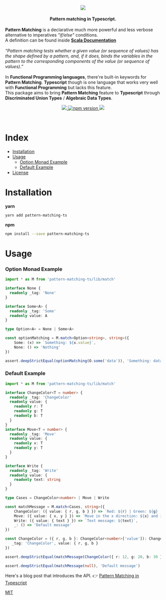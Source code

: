 <div align="center">
  <img src="https://github.com/nrdlab/pattern-matching-ts/blob/master/img/pattern-matching-ts.png?raw=true">
</div>

<h4 align="center">
  <strong>Pattern matching</strong> in <strong>Typescript</strong>.
</h4>

<p>
  <strong>Pattern Matching</strong> is a declarative much more powerful and less verbose alternative to imperatives <i>"if/else"</i> conditions.<br/>
  A definition can be found inside <a href="https://docs.scala-lang.org/tour/pattern-matching.html"><strong>Scala Documentation</strong></a><br><br>
<i>“Pattern matching tests whether a given value (or sequence of values) has the shape defined by a pattern, and, if it does, binds the variables in the pattern to the corresponding components of the value (or sequence of values).”</i><br><br>
  In <strong>Functional Programming languages</strong>, there're built-in keywords for <strong>Pattern Matching</strong>. <strong>Typescript</strong> though is one language that works very well with <strong>Functional Programming</strong> but lacks this feature.<br/>
This package aims to bring <strong>Pattern Matching</strong> feature to <strong>Typescript</strong> through <strong>Discriminated Union Types</strong> / <strong>Algebraic Data Types</strong>.
</p>


<p align="center">
  <a href="https://github.com/nrdlab/pattern-matching-ts/actions?query=workflow%3ACI">
   <img src="https://img.shields.io/badge/build-passing-green">
  <a>
  <a href="https://www.npmjs.com/package/pattern-matching-ts">
    <img src="https://badge.fury.io/js/ts-pattern.svg" alt="npm version" >
  </a>
  <a href="https://github.com/nrdlab/pattern-matching-ts">
    <img src="https://img.shields.io/badge/coverage-100%25-brightgreen" >
  </a>
</p>



<br />



# Index

- [Installation](#installation)
- [Usage](#usage)
  - [Option Monad Example](#option-example)
  - [Default Example](#default-example) 
- [License](#license)

# Installation

**yarn**

```sh
yarn add pattern-matching-ts
```

**npm**

```sh
npm install --save pattern-matching-ts
```

# Usage

### Option Monad Example

```ts
import * as M from 'pattern-matching-ts/lib/match'

interface None {
  readonly _tag: 'None'
}

interface Some<A> {
  readonly _tag: 'Some'
  readonly value: A
}

type Option<A> = None | Some<A>

const optionMatching = M.match<Option<string>, string>({
    Some: (x) => `Something: ${x.value}`,
    None: () => 'Nothing'
})

assert.deepStrictEqual(optionMatching(O.some('data')), 'Something: data')

```

### Default Example

```ts
import * as M from 'pattern-matching-ts/lib/match'

interface ChangeColor<T = number> {
  readonly _tag: 'ChangeColor'
  readonly value: {
    readonly r: T
    readonly g: T
    readonly b: T
  }
}
interface Move<T = number> {
  readonly _tag: 'Move'
  readonly value: {
    readonly x: T
    readonly y: T 
  }
}

interface Write {
  readonly _tag: 'Write'
  readonly value: {
    readonly text: string
  }
}

type Cases = ChangeColor<number> | Move | Write 

const matchMessage = M.match<Cases, string>({
    ChangeColor: ({ value: { r, g, b } }) => `Red: ${r} | Green: ${g} | Blue: ${b}`,
    Move: ({ value: { x, y } }) => `Move in the x direction: ${x} and in the y direction: ${y}`,
    Write: ({ value: { text } }) => `Text message: ${text}`,
    _: () => 'Default message'
})

const ChangeColor = ({ r, g, b }: ChangeColor<number>['value']): ChangeColor<number> => ({
   _tag: 'ChangeColor', value: { r, g, b }
})

assert.deepStrictEqual(matchMessage(ChangeColor({ r: 12, g: 20, b: 30 })),'Red: 12 | Green: 20 | Blue: 30')

assert.deepStrictEqual(matchMessage(null), 'Default message')
```


Here's a blog post that introduces the API. 👉
[Pattern Matching in Typescript](https://dev.to/stefano_regosa/typescript-pattern-matching-ne8)


[MIT](/LICENSE.md)
